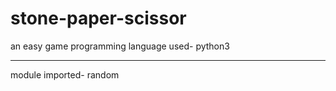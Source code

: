 # stone-paper-scissor
an easy game
programming language used- python3
*******************
module imported- random
